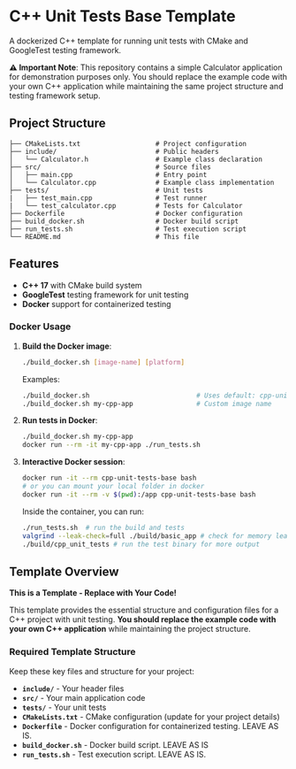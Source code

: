 # C++ Unit Tests Base Template

A dockerized C++ template for running unit tests with CMake and GoogleTest testing framework.

**⚠️ Important Note**: This repository contains a simple Calculator application for demonstration purposes only. You should replace the example code with your own C++ application while maintaining the same project structure and testing framework setup.

## Project Structure

```
├── CMakeLists.txt                   # Project configuration
├── include/                         # Public headers
│   └── Calculator.h                 # Example class declaration
├── src/                             # Source files
│   ├── main.cpp                     # Entry point
│   └── Calculator.cpp               # Example class implementation
├── tests/                           # Unit tests
|   ├── test_main.cpp                # Test runner
|   └── test_calculator.cpp          # Tests for Calculator
├── Dockerfile                       # Docker configuration
├── build_docker.sh                  # Docker build script
├── run_tests.sh                     # Test execution script
└── README.md                        # This file
```

## Features

- **C++ 17** with CMake build system
- **GoogleTest** testing framework for unit testing
- **Docker** support for containerized testing

### Docker Usage

1. **Build the Docker image**:
   ```bash
   ./build_docker.sh [image-name] [platform]
   ```
   
   Examples:
   ```bash
   ./build_docker.sh                           # Uses default: cpp-unit-tests-base
   ./build_docker.sh my-cpp-app                # Custom image name
   ```

2. **Run tests in Docker**:
   ```bash
   ./build_docker.sh my-cpp-app
   docker run --rm -it my-cpp-app ./run_tests.sh
   ```

3. **Interactive Docker session**:
   ```bash
   docker run -it --rm cpp-unit-tests-base bash
   # or you can mount your local folder in docker
   docker run -it --rm -v $(pwd):/app cpp-unit-tests-base bash

   ```

   Inside the container, you can run:

   ```bash
   ./run_tests.sh  # run the build and tests
   valgrind --leak-check=full ./build/basic_app # check for memory leaks
   ./build/cpp_unit_tests # run the test binary for more output
   ```


## Template Overview

**This is a Template - Replace with Your Code!**

This template provides the essential structure and configuration files for a C++ project with unit testing. **You should replace the example code with your own C++ application** while maintaining the project structure.

### Required Template Structure

Keep these key files and structure for your project:
- **`include/`** - Your header files  
- **`src/`** - Your main application code
- **`tests/`** - Your unit tests 
- **`CMakeLists.txt`** - CMake configuration (update for your project details)
- **`Dockerfile`** - Docker configuration for containerized testing. LEAVE AS IS.
- **`build_docker.sh`** - Docker build script. LEAVE AS IS
- **`run_tests.sh`** - Test execution script. LEAVE AS IS.

